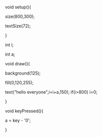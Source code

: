 void setup(){

  size(800,300);
  
  textSize(72);
  
}

int i;

int a;

void draw(){

  background(125);
  
  fill(0,120,255);
  
  text("hello everyone",i=i+a,150);
  if(i>800) i=0;
  
}

void keyPressed(){

  a = key - '0';
  
}
